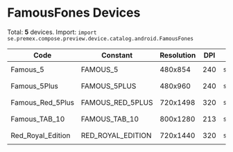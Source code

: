 # FamousFones Devices

Total: **5** devices. Import: `import se.premex.compose.preview.device.catalog.android.FamousFones`

| Code | Constant | Resolution | DPI | Compose Spec | Preview Usage |
|------|----------|------------|-----|-------------|---------------|
| Famous_5 | FAMOUS_5 | 480x854 | 240 | `spec:width=480px,height=854px,dpi=240` | `@Preview(device = FamousFones.FAMOUS_5)` |
| Famous_5Plus | FAMOUS_5PLUS | 480x960 | 240 | `spec:width=480px,height=960px,dpi=240` | `@Preview(device = FamousFones.FAMOUS_5PLUS)` |
| Famous_Red_5Plus | FAMOUS_RED_5PLUS | 720x1498 | 320 | `spec:width=720px,height=1498px,dpi=320` | `@Preview(device = FamousFones.FAMOUS_RED_5PLUS)` |
| Famous_TAB_10 | FAMOUS_TAB_10 | 800x1280 | 213 | `spec:width=800px,height=1280px,dpi=213` | `@Preview(device = FamousFones.FAMOUS_TAB_10)` |
| Red_Royal_Edition | RED_ROYAL_EDITION | 720x1440 | 320 | `spec:width=720px,height=1440px,dpi=320` | `@Preview(device = FamousFones.RED_ROYAL_EDITION)` |

<!-- Generated automatically. Do not edit manually. -->
